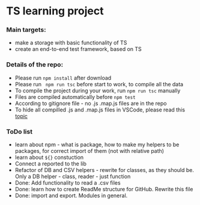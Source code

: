# TS learning project

### Main targets:
* make a storage with basic functionality of TS
* create an end-to-end test framework, based on TS

### Details of the repo:
* Please run `npm install` after download 
* Please run ` npm run tsc` before start to work, to compile all the data
* To compile the project during your work, run `npm run tsc` manually
* Files are compiled automatically before `npm test`
* According to gitignore file - no .js .map.js files are in the repo
* To hide all compilled .js and .map.js files in VSCode, please read this [topic](https://stackoverflow.com/questions/31587949/hide-js-map-files-in-visual-studio-code)

### ToDo list
- learn about npm - what is package, how to make my helpers to be packages, for correct import of them (not with relative path)
- learn about `${}` constuction 
- Connect a reported to the lib
- Refactor of DB and CSV helpers - rewrite for classes, as they should be. Only a DB helper - class, reader - just function 
- Done: Add functionality to read a .csv files
- Done: learn how to create ReadMe structure for GitHub. Rewrite this file 
- Done: import and export. Modules in general. 
